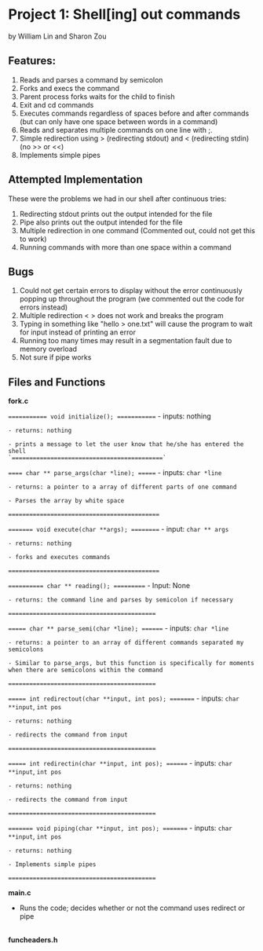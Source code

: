 # Project 1: Shell[ing] out commands
by William Lin and Sharon Zou

## Features:
1. Reads and parses a command by semicolon
2. Forks and execs the command
3. Parent process forks waits for the child to finish
2. Exit and cd commands
3. Executes commands regardless of spaces before and after commands (but can only have one space between words in a command)
3. Reads and separates multiple commands on one line with ;.   
4. Simple redirection using > (redirecting stdout) and < (redirecting stdin) (no >> or <<)
5. Implements simple pipes

## Attempted Implementation
These were the problems we had in our shell after continuous tries:
1. Redirecting stdout prints out the output intended for the file
2. Pipe also prints out the output intended for the file
3. Multiple redirection in one command (Commented out, could not get this to work)
4. Running commands with more than one space within a command

## Bugs
1. Could not get certain errors to display without the error continuously popping up throughout the program (we commented out the code for errors instead)
2. Multiple redirection < > does not work and breaks the program
3. Typing in something like "hello > one.txt" will cause the program to wait for input instead of printing an error
4. Running too many times may result in a segmentation fault due to memory overload
5. Not sure if pipe works

## Files and Functions
<b> fork.c </b>

   `=========== void initialize(); ===========`
    - inputs: nothing

    - returns: nothing

    - prints a message to let the user know that he/she has entered the shell
    `===========================================`

   `==== char ** parse_args(char *line); =====`
    - inputs: `char *line`

    - returns: a pointer to a array of different parts of one command

    - Parses the array by white space
   `===========================================`

  `======= void execute(char **args); ========`
    - input: `char ** args`

    - returns: nothing

    - forks and executes commands
   `===========================================`

   `========== char ** reading(); =========`
    - Input: None

    - returns: the command line and parses by semicolon if necessary
   `==========================================`

   `===== char ** parse_semi(char *line); ======`
    - inputs: `char *line`

    - returns: a pointer to an array of different commands separated my semicolons

    - Similar to parse_args, but this function is specifically for moments when there are semicolons within the command
   `==========================================`

   `===== int redirectout(char **input, int pos); =======`
    - inputs: `char **input`, `int pos`

    - returns: nothing

    - redirects the command from input
   `==========================================`

   `===== int redirectin(char **input, int pos); ======`
    - inputs: `char **input`, `int pos`

    - returns: nothing

    - redirects the command from input
   `==========================================`

   `======= void piping(char **input, int pos); =======`
    - inputs: `char **input`, `int pos`

    - returns: nothing
    
    - Implements simple pipes
   `==========================================`

<b> main.c </b>
- Runs the code; decides whether or not the command uses redirect or pipe
<br/>
<b> funcheaders.h </b>
<br/>
